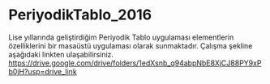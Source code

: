 # PeriyodikTablo_2016
Lise yıllarında geliştirdiğim Periyodik Tablo uygulaması elementlerin özelliklerini bir masaüstü uygulaması olarak sunmaktadır.
Çalışma şekline aşağıdaki linkten ulaşabilirsiniz.
https://drive.google.com/drive/folders/1edXsnb_q94abpNbE8XjCJ88PY9xPb0jH?usp=drive_link
